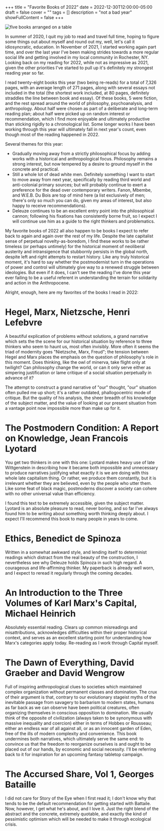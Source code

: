 +++
title = "Favorite Books of 2022"
date = 2022-12-30T12:00:00-05:00
draft = false
cover = ""
tags = []
description = "not a bad year"
showFullContent = false
+++

![five books arranged on a table](/books_2022.jpeg) 

In summer of 2020, I quit my job to read and travel full time, hoping to figure some things out about myself and round out my, well, let's call it idiosyncratic, education. In November of 2021, I started working again part time, and over the last year I've been making strides towards a more regular social life and getting involved in my local community in Rochester, NY. Looking back on my reading for 2022, while not as impressive as 2021, given the other priorities I've started to pull up it's definitely my strongest reading year so far.

I read twenty-eight books this year (two being re-reads) for a total of 7,326 pages, with an average length of 271 pages, along with several essays not included in the total (the shortest work included, at 80 pages, definitely straddles the line between book and essay). Of these books, 5 were fiction, and the rest spread around the world of philosophy, psychoanalysis, and anthropology. About half were chosen as part of a deliberate and long-term reading plan; about half were picked up on random interest or recommendation, which I find more enjoyable and ultimately productive than sticking rigidly to a chronological list. Some longer works I have been working through this year will ultimately fall in next year's count, even though most of the reading happened in 2022.

Several themes for this year:

- Gradually moving away from a strictly philosophical focus by adding works with a historical and anthropological focus. Philosophy remains a strong interest, but now tempered by a desire to ground myself in the concrete and practical.
- Still a whole lot of dead white men. Definitely something I want to start to move away from next year, specifically by reading third world and anti-colonial primary sources; but will probably continue to exert a preference for the dead over contemporary writers. Fanon, Mbembe, and W.E.B. Du Bois are top of mind here (a list exclusively of men; there's only so much you can do, given my areas of interest, but also happy to receive recommendations).
- Deleuze continues to be an excellent entry point into the philosophical cannon; following his fixations has consistently borne fruit, so I expect I will continue use him as a guide to the right thinkers and problematics.

My favorite books of 2022 all also happen to be books I expect to refer back to again and again over the rest of my life. Despite the late capitalist sense of perpetual novelty-as-boredom, I find these works to be rather timeless (or perhaps untimely) for the historical moment of neoliberal austerity and intransigence that stubbornly persists in the global north, despite left and right attempts to restart history. Like any truly historical moment, it's hard to say whether the postmodernist turn in the operations of power and control will ultimately give way to a renewed struggle between ideologies. But even if it does, I can't see the reading I've done this year ever failing to be a useful referent in understanding the terrain for solidarity and action in the Anthropocene. 

Alright, enough, here are my favorites of the books I read in 2022:

# Hegel, Marx, Nietzsche, Henri Lefebvre
A beautiful explication of problems without solutions, a grand narrative which sets the the scene for our historical situation by reference to three thinkers who seem to haunt us, most often invisibly. More often it seems the triad of modernity goes "Nietzsche, Marx, Freud"; the tension between Hegel and Marx places the emphasis on the question of philosophy's role in this moment. Does thinking, like the owl of minerva, take flight only at twilight? Can philosophy change the world, or can it only serve either as simpering justification or lame critique of a social situation perpetually in advance of it?

The attempt to construct a grand narrative of "our" thought, "our" situation often pulled me up short; it's a rather outdated, phallogocentric mode of critique. But the quality of his analysis, the sheer breadth of his knowledge of the subject matter, and the value of looking at our present situation from a vantage point now impossible more than make up for it.

# The Postmodern Condition: A Report on Knowledge, Jean Francois Lyotard
You get two thinkers in one with this one: Lyotard makes heavy use of late Wittgenstein in describing how it became both impossible and unnecessary to produce narratives justifying what exactly it is we are doing with this whole late capitalism thing. Or rather, we produce them constantly, but it is irrelevant whether they are believed, even by the people who utter them. Like some feat of black magic, postmoderns discover a society can cohere with no other universal value than efficiency.

I found this text to be extremely accessible, given the subject matter. Lyotard is an absolute pleasure to read, never boring, and so far I've always found him to be writing about something worth thinking deeply about. I expect I'll recommend this book to many people in years to come.

# Ethics, Benedict de Spinoza
Written in a somewhat awkward style, and lending itself to determinist readings which distract from the real beauty of the construction, I nevertheless see why Deleuze holds Spinoza in such high regard. A courageous and life-affirming thinker. My paperback is already well worn, and I expect to reread it regularly through the coming decades. 

# An Introduction to the Three Volumes of Karl Marx's Capital, Michael Heinrich
Absolutely essential reading. Clears up common misreadings and misattributions, acknowledges difficulties within their proper historical context, and serves as an excellent starting point for understanding how Marx's categories apply today. Re-reading as I work through Capital myself.

# The Dawn of Everything, David Graeber and David Wengrow
Full of inspiring anthropological clues to societies which maintained complex organization without permanent classes and domination. The crux of their argument is that, contrary to our evolutionary stageist myths of the inevitable passage from savagery to barbarism to modern states, humans as far back as we can observe have been political creatures, often organizing themselves in conscious opposition to domination. We usually think of the opposite of civilization (always taken to be synonymous with massive inequality and coercion) either in terms of Hobbes or Rousseau; either an endless war of all against all, or as an innocent garden of Eden, free of the ills of modern complexity and convenience. This book undermines both narratives, which ultimately serve the same end: to convince us that the freedom to reorganize ourselves is and ought to be placed out of our hands, by economic and social necessity. I'll be referring back to it for inspiration for an upcoming fantasy tabletop campaign.

# The Accursed Share, Vol 1, Georges Bataille
I did not care for Story of the Eye when I first read it; I don't know why that tends to be the default recommendation for getting started with Battaile. Now, however, I get what he's about, and I love it. Just the right blend of the abstract and the concrete, extremely quotable, and exactly the kind of pessimistic optimism which will be needed to make it through ecological crisis.
